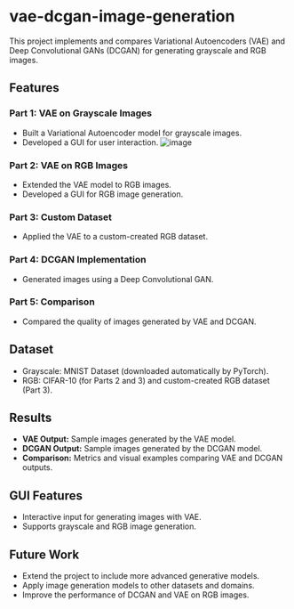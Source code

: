 # vae-dcgan-image-generation

This project implements and compares Variational Autoencoders (VAE) and Deep Convolutional GANs (DCGAN) for generating grayscale and RGB images.

## Features
### Part 1: VAE on Grayscale Images
- Built a Variational Autoencoder model for grayscale images.
- Developed a GUI for user interaction.
![image](https://github.com/user-attachments/assets/9f52ce24-8503-43a8-b9d8-893928191533)
 

### Part 2: VAE on RGB Images
- Extended the VAE model to RGB images.
- Developed a GUI for RGB image generation.

### Part 3: Custom Dataset
- Applied the VAE to a custom-created RGB dataset.

### Part 4: DCGAN Implementation
- Generated images using a Deep Convolutional GAN.

### Part 5: Comparison
- Compared the quality of images generated by VAE and DCGAN.

## Dataset
- Grayscale: MNIST Dataset (downloaded automatically by PyTorch).
- RGB: CIFAR-10 (for Parts 2 and 3) and custom-created RGB dataset (Part 3).

## Results
- **VAE Output:** Sample images generated by the VAE model.
- **DCGAN Output:** Sample images generated by the DCGAN model.
- **Comparison:** Metrics and visual examples comparing VAE and DCGAN outputs.

## GUI Features
- Interactive input for generating images with VAE.
- Supports grayscale and RGB image generation.

## Future Work
- Extend the project to include more advanced generative models.
- Apply image generation models to other datasets and domains.
- Improve the performance of DCGAN and VAE on RGB images.
